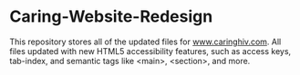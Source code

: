 # Caring-Website-Redesign
This repository stores all of the updated files for www.caringhiv.com. All files updated with new HTML5 accessibility features, such as access keys, tab-index, and semantic tags like &lt;main>, &lt;section>, and more.
